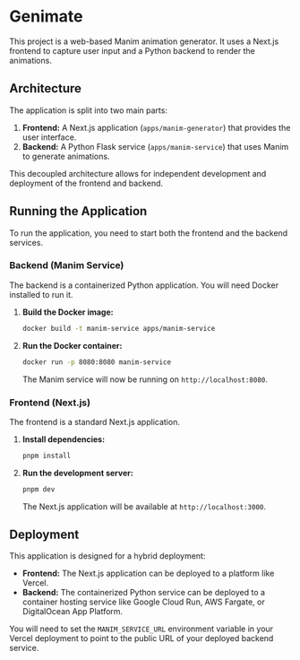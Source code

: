# Genimate

This project is a web-based Manim animation generator. It uses a Next.js frontend to capture user input and a Python backend to render the animations.

## Architecture

The application is split into two main parts:

1.  **Frontend:** A Next.js application (`apps/manim-generator`) that provides the user interface.
2.  **Backend:** A Python Flask service (`apps/manim-service`) that uses Manim to generate animations.

This decoupled architecture allows for independent development and deployment of the frontend and backend.

## Running the Application

To run the application, you need to start both the frontend and the backend services.

### Backend (Manim Service)

The backend is a containerized Python application. You will need Docker installed to run it.

1.  **Build the Docker image:**

    ```bash
    docker build -t manim-service apps/manim-service
    ```

2.  **Run the Docker container:**

    ```bash
    docker run -p 8080:8080 manim-service
    ```

    The Manim service will now be running on `http://localhost:8080`.

### Frontend (Next.js)

The frontend is a standard Next.js application.

1.  **Install dependencies:**

    ```bash
    pnpm install
    ```

2.  **Run the development server:**

    ```bash
    pnpm dev
    ```

    The Next.js application will be available at `http://localhost:3000`.

## Deployment

This application is designed for a hybrid deployment:

*   **Frontend:** The Next.js application can be deployed to a platform like Vercel.
*   **Backend:** The containerized Python service can be deployed to a container hosting service like Google Cloud Run, AWS Fargate, or DigitalOcean App Platform.

You will need to set the `MANIM_SERVICE_URL` environment variable in your Vercel deployment to point to the public URL of your deployed backend service.
